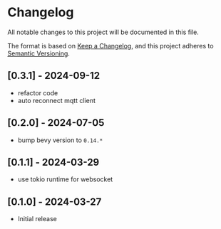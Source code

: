 # Changelog

All notable changes to this project will be documented in this file.

The format is based on [Keep a Changelog](https://keepachangelog.com/en/1.0.0/),
and this project adheres to [Semantic Versioning](https://semver.org/spec/v2.0.0.html).

## [0.3.1] - 2024-09-12

- refactor code
- auto reconnect mqtt client

## [0.2.0] - 2024-07-05

- bump bevy version to `0.14.*`

## [0.1.1] - 2024-03-29

- use tokio runtime for websocket

## [0.1.0] - 2024-03-27

- Initial release